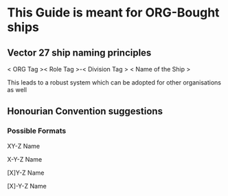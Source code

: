 # This Guide is meant for ORG-Bought ships


## Vector 27 ship naming principles

< ORG Tag >< Role Tag >-< Division Tag > < Name of the Ship >

This leads to a robust system which can be adopted for other organisations as well


## Honourian Convention suggestions

### Possible Formats

XY-Z Name

X-Y-Z Name

[X]Y-Z Name

[X]-Y-Z Name
